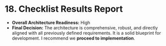 # 18. Checklist Results Report
* **Overall Architecture Readiness:** High
* **Final Decision:** The architecture is comprehensive, robust, and directly aligned with all previously defined requirements. It is a solid blueprint for development. I recommend we **proceed to implementation**.